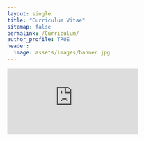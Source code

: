 ```yaml
---
layout: single
title: "Curriculum Vitae"
sitemap: false
permalink: /Curriculum/
author_profile: TRUE
header:
  image: assets/images/banner.jpg
---
```


<embed src="https://belovanna.github.io/assets/download/cv_HB.pdf" type="application/pdf" />

